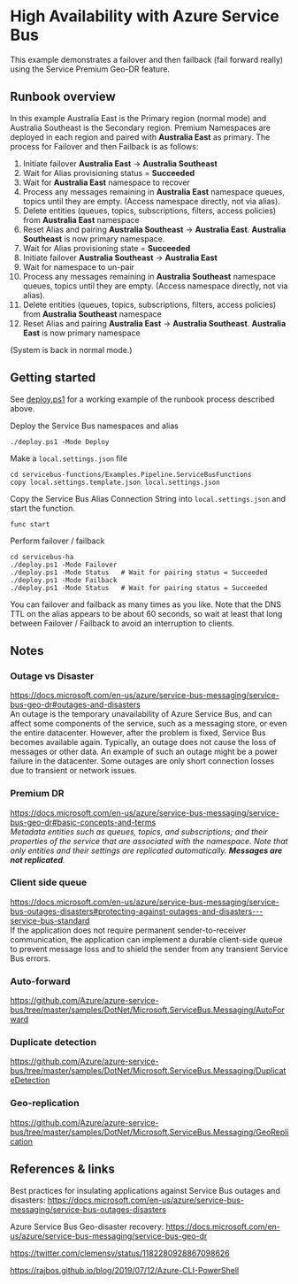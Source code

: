 # High Availability with Azure Service Bus

This example demonstrates a failover and then failback (fail forward really) using the Service Premium Geo-DR feature.

## Runbook overview

In this example Australia East is the Primary region (normal mode) and Australia Southeast is the Secondary region. Premium Namespaces are deployed in each region and paired with **Australia East** as primary. The process for Failover and then Failback is as follows:

1. Initiate failover **Australia East** -> **Australia Southeast**
1. Wait for Alias provisioning status = **Succeeded**
1. Wait for **Australia East** namespace to recover
1. Process any messages remaining in **Australia East** namespace queues, topics until they are empty. (Access namespace directly, not via alias).
1. Delete entities (queues, topics, subscriptions, filters, access policies) from **Australia East** namespace
1. Reset Alias and pairing **Australia Southeast** -> **Australia East**. **Australia Southeast** is now primary namespace.
1. Wait for Alias provisioning state = **Succeeded**
1. Initiate failover **Australia Southeast** -> **Australia East**
1. Wait for namespace to un-pair
1. Process any messages remaining in **Australia Southeast** namespace queues, topics until they are empty.  (Access namespace directly, not via alias).
1. Delete entities (queues, topics, subscriptions, filters, access policies) from **Australia Southeast** namespace
1. Reset Alias and pairing **Australia East** -> **Australia Southeast**. **Australia East** is now primary namespace

(System is back in normal mode.)

## Getting started

See [deploy.ps1](./deploy.ps1) for a working example of the runbook process described above.

Deploy the Service Bus namespaces and alias

    ./deploy.ps1 -Mode Deploy

Make a `local.settings.json` file

    cd servicebus-functions/Examples.Pipeline.ServiceBusFunctions
    copy local.settings.template.json local.settings.json

Copy the Service Bus Alias Connection String into `local.settings.json` and start the function.

    func start

Perform failover / failback

    cd servicebus-ha
    ./deploy.ps1 -Mode Failover
    ./deploy.ps1 -Mode Status 	# Wait for pairing status = Succeeded
    ./deploy.ps1 -Mode Failback
    ./deploy.ps1 -Mode Status	# Wait for pairing status = Succeeded

You can failover and failback as many times as you like. Note that the DNS TTL on the alias appears to be about 60 seconds, so wait at least that long between Failover / Failback to avoid an interruption to clients.

## Notes

### Outage vs Disaster

<https://docs.microsoft.com/en-us/azure/service-bus-messaging/service-bus-geo-dr#outages-and-disasters><br/>
An outage is the temporary unavailability of Azure Service Bus, and can affect some components of the
service, such as a messaging store, or even the entire datacenter. However, after the problem is fixed, 
Service Bus becomes available again. Typically, an outage does not cause the loss of messages or other 
data. An example of such an outage might be a power failure in the datacenter. Some outages are only 
short connection losses due to transient or network issues.

### Premium DR

<https://docs.microsoft.com/en-us/azure/service-bus-messaging/service-bus-geo-dr#basic-concepts-and-terms><br/>
_Metadata entities such as queues, topics, and subscriptions; and their properties of the service that 
are associated with the namespace. Note that only entities and their settings are replicated automatically. 
**Messages are not replicated**._

### Client side queue

<https://docs.microsoft.com/en-us/azure/service-bus-messaging/service-bus-outages-disasters#protecting-against-outages-and-disasters---service-bus-standard><br/>
If the application does not require permanent sender-to-receiver communication, the application can 
implement a durable client-side queue to prevent message loss and to shield the sender from any 
transient Service Bus errors.

### Auto-forward

<https://github.com/Azure/azure-service-bus/tree/master/samples/DotNet/Microsoft.ServiceBus.Messaging/AutoForward>

### Duplicate detection

<https://github.com/Azure/azure-service-bus/tree/master/samples/DotNet/Microsoft.ServiceBus.Messaging/DuplicateDetection>

### Geo-replication

<https://github.com/Azure/azure-service-bus/tree/master/samples/DotNet/Microsoft.ServiceBus.Messaging/GeoReplication>

## References & links

Best practices for insulating applications against Service Bus outages and disasters: <https://docs.microsoft.com/en-us/azure/service-bus-messaging/service-bus-outages-disasters>

Azure Service Bus Geo-disaster recovery: <https://docs.microsoft.com/en-us/azure/service-bus-messaging/service-bus-geo-dr>

<https://twitter.com/clemensv/status/1182280928867098626>

<https://rajbos.github.io/blog/2019/07/12/Azure-CLI-PowerShell>
